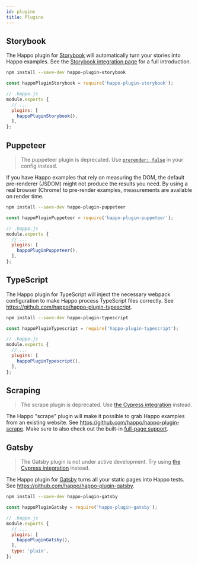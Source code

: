 ```yaml
---
id: plugins
title: Plugins
---
```

## Storybook

The Happo plugin for [Storybook](https://storybook.js.org/) will automatically
turn your stories into Happo examples. See the [Storybook integration
page](storybook.md) for a full introduction.

```bash
npm install --save-dev happo-plugin-storybook
```

```js
const happoPluginStorybook = require('happo-plugin-storybook');

// .happo.js
module.exports {
  // ...
  plugins: [
    happoPluginStorybook(),
  ],
};
```

## Puppeteer

> The puppeteer plugin is deprecated. Use [`prerender: false`](configuration.md#prerender) in your config instead.

If you have Happo examples that rely on measuring the DOM, the default
pre-renderer (JSDOM) might not produce the results you need. By using a real
browser (Chrome) to pre-render examples, measurements are available on render
time.

```bash
npm install --save-dev happo-plugin-puppeteer
```

```js
const happoPluginPuppeteer = require('happo-plugin-puppeteer');

// .happo.js
module.exports {
  // ...
  plugins: [
    happoPluginPuppeteer(),
  ],
};
```

## TypeScript

The Happo plugin for TypeScript will inject the necessary webpack configuration
to make Happo process TypeScript files correctly. See
https://github.com/happo/happo-plugin-typescript.

```bash
npm install --save-dev happo-plugin-typescript
```

```js
const happoPluginTypescript = require('happo-plugin-typescript');

// .happo.js
module.exports {
  // ...
  plugins: [
    happoPluginTypescript(),
  ],
};
```

## Scraping

> The scrape plugin is deprecated. Use [the Cypress integration](cypress.md) instead.

The Happo "scrape" plugin will make it possible to grab Happo examples from an
existing website. See https://github.com/happo/happo-plugin-scrape. Make sure
to also check out the built-in [full-page support](#full-page-support).

## Gatsby

> The Gatsby plugin is not under active development. Try using [the Cypress
> integration](cypress.md) instead.

The Happo plugin for [Gatsby](https://www.gatsbyjs.org/) turns all your
static pages into Happo tests. See https://github.com/happo/happo-plugin-gatsby.

```bash
npm install --save-dev happo-plugin-gatsby
```

```js
const happoPluginGatsby = require('happo-plugin-gatsby');

// .happo.js
module.exports {
  // ...
  plugins: [
    happoPluginGatsby(),
  ],
  type: 'plain',
};
```

